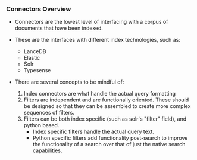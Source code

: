 ### Connectors Overview

- Connectors are the lowest level of interfacing with a corpus of documents that have been indexed.
- These are the interfaces with different index technologies, such as:
  - LanceDB
  - Elastic
  - Solr
  - Typesense

- There are several concepts to be mindful of:
  1. Index connectors are what handle the actual query formatting
  2. Filters are independent and are functionally oriented. These should be designed so that they can be assembled to create more complex sequences of filters.
  3. Filters can be both index specific (such as solr's "filter" field), and python based.
     - Index specific filters handle the actual query text.
     - Python specific filters add functionality post-search to improve the functionality of a search over that of just the native search capabilities.
